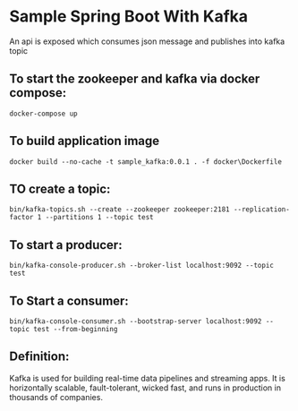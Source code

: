 Sample Spring Boot With Kafka
============================
An api is exposed which consumes json message and publishes into kafka topic 

## To start the zookeeper and kafka via docker compose:

`docker-compose up`

## To build application image

`docker build --no-cache -t sample_kafka:0.0.1 . -f docker\Dockerfile`

## TO create a topic:

`bin/kafka-topics.sh --create --zookeeper zookeeper:2181 --replication-factor 1 --partitions 1 --topic test`


## To start a producer:

`bin/kafka-console-producer.sh --broker-list localhost:9092 --topic test`

## To Start a consumer:

`bin/kafka-console-consumer.sh --bootstrap-server localhost:9092 --topic test --from-beginning`

## Definition:
Kafka is used for building real-time data pipelines and streaming apps. It is horizontally scalable, fault-tolerant, wicked fast, and runs in production in thousands of companies.

